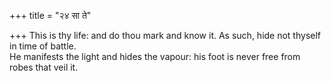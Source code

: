 +++
title = "२४ सा ते"

+++
This is thy life: and do thou mark and know it. As such, hide not thyself in time of battle.  
     He manifests the light and hides the vapour: his foot is never free from robes that veil it.